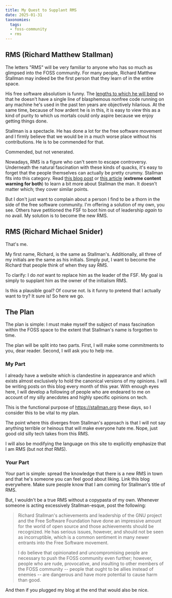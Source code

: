 ```yaml
---
title: My Quest to Supplant RMS
date: 2025-01-31
taxonomies:
  tags:
  - foss-community
  - rms
---
```


## RMS (Richard Matthew Stallman)

The letters "RMS" will be very familiar
to anyone who has so much as glimpsed into
the FOSS community.
For many people,
Richard Matthew Stallman
may indeed be the first person that they learn of
in the entire space.

His free software absolutism is funny.
The [lengths to which he will bend](https://stallman.org/stallman-computing.html)
so that he doesn't have
a single line of blasphemous nonfree code
running on any machine he's used
in the past ten years
are objectively hilarious.
At the same time,
because of how ardent he is in this,
it is easy to view this
as a kind of purity
to which us mortals could only aspire
because we enjoy getting things done.

Stallman is a spectacle.
He has done a lot
for the free software movement
and I firmly believe that we would be
in a much worse place without his contributions.
He is to be commended for that.

Commended, but not venerated.

Nowadays, RMS is a figure
who can't seem to escape controversy.
Underneath the natural fascination
with these kinds of quacks,
it's easy to forget that the people themselves
can actually be pretty crummy.
Stallman fits into this category.
Read [this blog post](https://drewdevault.com/2023/11/25/2023-11-26-RMS-on-sex.html)
or [this article](https://stallman-report.org/)
(**extreme content warning for both**)
to learn a bit more
about Stallman the man.
It doesn't matter which; they cover similar points.

But I don't just want to complain
about a person I find to be a thorn in the side
of the free software community.
I'm offering a solution of my own, you see.
Others have petitioned the FSF
to boot him out of leadership *again*
to no avail.
My solution
is to become the new RMS.

## RMS (Richard Michael Snider)

That's me.

My first name, Richard, is the same as Stallman's.
Additionally, all three of my initials
are the same as his initials.
Simply put,
I want to become the Richard that people think of
when they say RMS.

To clarify: I do *not* want
to replace him as the leader of the FSF.
My goal is simply to supplant him
as the owner
of the initialism RMS.

Is this a plausible goal?
Of course not.
Is it funny to pretend that I actually want to try?
It sure is!
So here we go.

## The Plan

The plan is simple:
I must make myself the subject of mass fascination
within the FOSS space
to the extent that Stallman's name
is forgotten to time.

The plan will be split into two parts.
First, I will make some commitments to you,
dear reader.
Second, I will ask you
to help me.

### My Part

I already have a website
which is clandestine in appearance
and which exists almost exclusively
to hold the canonical versions
of my opinions.
I will be writing posts on this blog
every month of this year.
With enough eyes here,
I will develop a following of people
who are endeared to me
on account of my silly anecdotes
and highly specific opinions on tech.

This is the functional purpose
of <https://stallman.org> these days,
so I consider this to be vital
to my plan.

The point where this diverges
from Stallman's approach
is that I will not say
anything terrible or heinous
that will make everyone hate me.
Nope, just good old silly tech takes
from this RMS.

I will also be modifying the language
on this site
to explicitly emphasize
that I am RMS (but not *that* RMS).

### Your Part

Your part is simple:
spread the knowledge
that there is a new RMS in town
and that he's someone
you can feel good about liking.
Link this blog everywhere.
Make sure people know
that I am coming
for Stallman's title of RMS.

But, I wouldn't be a true RMS
without a copypasta of my own.
Whenever someone is acting
excessively Stallman-esque,
post the following:

> Richard Stallman's achievements
> and leadership of the GNU project
> and the Free Software Foundation
> have done an impressive amount
> for the world of open source
> and those achievements should be recognized.
> He has serious issues, however,
> and should not be seen as incorruptible,
> which is a common sentiment in many newer entrants
> into the Free Software movement.
>
> I do believe that opinionated and uncompromising people
> are necessary to push the FOSS community even further;
> however, people who are rude, provocative, and insulting
> to other members of the FOSS community --
> people that ought to be allies instead of enemies --
> are dangerous and have more potential
> to cause harm than good.

And then if you plugged my blog at the end
that would also be nice.
